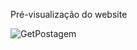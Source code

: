 Pré-visualização do website

![GetPostagem](https://github.com/heberGustavo/Websites/assets/44476616/7a525fb5-8b7f-4df3-aa80-9c12394dd228)
